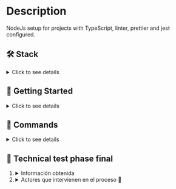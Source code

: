 # Description
NodeJs setup for projects with TypeScript, linter, prettier and jest configured.

## 🛠️ Stack

<details>
  <summary>Click to see details</summary>

- [**NodeJs**](https://nodejs.org/) - As an asynchronous event-driven JavaScript runtime.
- [**Typescript**](https://www.typescriptlang.org/) - JavaScript with syntax for types.
- [**Jest**](https://jestjs.io/) - Jest is a delightful JavaScript Testing Framework.
- [**Express**](https://expressjs.com/) - Fast, unopinionated, minimalist web framework for Node.js.

</details>

## 🚀 Getting Started

<details>
  <summary>Click to see details</summary>
<br>

1. Clone this repository.

```bash
git clone git@github.com:Luchooo/technical-test-backend-phase-2.git
```

2. Install the dependencies:

```bash
npm install
```

3. Run tests:

```bash
npm run test
```

4. Run the development server:

```bash
npm run dev

```

4. Open [**http://localhost:3000**](http://localhost:3000/) with your browser to see the result 🚀
</details>



## 🧞 Commands
<details>
  <summary>Click to see details</summary>
<br>

|     | Command          | Action                                        |
| :-- | :--------------- | :-------------------------------------------- |
| ⚙️  | `dev`            | Starts local dev server at `localhost:3000`.  |
| ⚙️  | `build`          | Build your production site to `./build/`.     |
| ⚙️  | `start`          | Start production server                       |
| ⚙️  | `fm`             | Format all supported files.                   |
| ⚙️  | `lint`           | Lint all JS/TS files in the src directory.    |
| ⚙️  | `typecheck`      | Check types of files.                         |
| ⚙️  | `test`           | Run test.                                     |
                   
</details>


## 🧠 Technical test phase final

<ol>
  <li>
    <details>
      <summary>Información obtenida</summary>

  - Sólo los usuarios registrados pueden subir vídeos.
  - Cualquier usuario puede comentar o dar like sobre un vídeo.
  - Si el video es público cualquier usuario podra verlo, si el  video es privado solo los usuarios registrados pueden verlo
  - Atributos de video
    - ID
    - Title
    - Description
    - Url
    - Fecha de creación
    - Visibilidad (Público|Privado).
  - Atributos comentario
    - ID
    - Description
    - Fecha de creación
  - Usuario registrado (***Stakeholder***)
    - ID
    - Name
    - Email
    - Password  
    - Avatar
  - Usuario no registrado (***Stakeholder***)
    </details>
  </li>

  <li>
    <details>
      <summary>Actores que intervienen en el proceso 🧍</summary>

  👉 En una aplicación de gestión de vídeos, veo dos actores o stakeholders involucrados, cada uno con roles y responsabilidades específicos. Los principales actores son:

  - Usuario Registrado:
    - Descripción: Un usuario que ha creado una cuenta en la aplicación.
    - Responsabilidades:
      - Puede subir vídeos.
      - Puede gestionar vídeos.
      - Puede comentar en vídeos.
      - Puede dar likes a vídeos.
      - Puede gestionar su perfil.
  - Usuario No Registrado:
    - Descripción: Un visitante de la aplicación que aún no ha creado una cuenta.
    - Responsabilidades:
      - Puede ver vídeos públicos.
      - Puede comentar en vídeos.
      - Puede dar likes a vídeos.
      - Puede registrarse para obtener una cuenta

  👉 Diagrama de uso: Obtener videos
    </details>
  </li>
<ol>
                   

